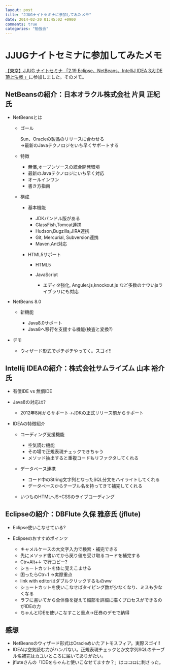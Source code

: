 ```yaml
---
layout: post
title: "JJUGナイトセミナに参加してみたメモ"
date: 2014-02-20 01:45:02 +0900
comments: true
categories: "勉強会"
---
```


# JJUGナイトセミナに参加してみたメモ

[【東京】JJUG ナイトセミナ 「2.19 Eclipse、NetBeans、IntelliJ IDEA 3大IDE頂上決戦 」](http://jjug.doorkeeper.jp/events/8848)に参加しました。そのメモ。

<!-- more -->

## NetBeansの紹介：日本オラクル株式会社 片貝 正紀氏
- NetBeansとは

  - ゴール

    Sun、Oracleの製品のリリースに合わせる  
    →最新のJavaテクノロジをいち早くサポートする

  - 特徴

    * 無償,オープンソースの統合開発環境  
    * 最新のJavaテクノロジにいち早く対応
    * オールインワン
    * 書き方指南

  - 構成
    
    * 基本機能

      * JDKバンドル版がある
      * GlassFish,Tomcat連携
      * Hudson,Bugzilla,JIRA連携
      * Git, Mercurial, Subversion連携
      * Maven,Ant対応

    * HTML5サポート

      * HTML5
      * JavaScript

        * エディタ強化, Anguler.js,knockout.js など多数のナウいjsライブラリにも対応

- NetBeans 8.0

  - 新機能

    * Java8.0サポート
    * Java8へ移行を支援する機能(検査と変換?)

- デモ

    * ウィザード形式でポチポチやってく。スゴイ!!


## Intellij IDEAの紹介：株式会社サムライズム 山本 裕介氏

- 有償IDE vs 無償IDE

- Java8の対応は?

  * 2012年8月からサポート→JDKの正式リリース前からサポート


- IDEAの特徴紹介

  * コーディング支援機能

    * 空気読む機能
    * その場で正規表現チェックできちゃう
    * メソッド抽出すると重複コードもリファクタしてくれる

  * データベース連携

    * コード中のString文字列となったSQL分文をハイライトしてくれる
    * データベースからテーブル名を持ってきて補完してくれる

  * いつものHTML+JS+CSSのライブコーディング

## Eclipseの紹介：DBFlute 久保 雅彦氏 (jflute)

- Eclipse使いこなせている?

- Eclipseのおすすめポインツ

  * キャメルケースの大文字入力で検索・補完できる
  * 先にメソッド書いてから戻り値を受け取るコードを補完する
  * Ctr+Alt+↓ で行コピー?
  * ショートカットを体に覚えこませる
  * 困ったらCtr+1 →実際重点
  * link with editorはダブルクリックするものww
  * ショートカットを使いこなせばタイピング数が少なくなり、ミスも少なくなる
  * ラフに書いてから全体像を捉えて細部を詳細に描くプロセスができるのがIDEの力
  * ちゃんとIDEを使いこなすこと重点→圧巻のデモで納得


## 感想

  * NetBeansのウィザード形式はOracleめいたアトモスフィア。実際スゴイ!!
  * IDEAは空気読む力がハンパない。正規表現チェックとか文字列SQLのテーブル名補完はカユいところに届いてありがたい。
  * jfluteさんの「IDEをちゃんと使いこなせてますか？」はココロに刺さった。

